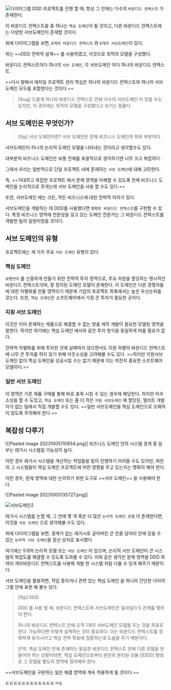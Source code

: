 ![다이어그램](서브도메인예시.png)
DDD 프로젝트를 진행 할 때, 항상 그 안에는 다수의 `바운디드 컨텍스트` 가 존재한다. 

이 바운디드 컨텍스트들 중 하나는 `핵심 도메인`이 될 것이고, 다른 바운디드 컨텍스트에는 다양한 서브도메인이 존재할 것이다.

위에 다이어그램을 보면, `6개의 바운디드 컨텍스트` 와 `6개의 서브도메인`이 있다.
 
위는 ==DDD 전략적 설계== 를 사용하였고, 이것으로 최적의 모델을 구성했다.

바운디드 컨텍스트마다 하나의 `서브 도메인`, 각 서브도메인 마다 하나의 바운디드 컨텍스트.

==다시 말해서 애자일 프로젝트 관리 핵심은 하나의 바운디드 컨텍스트와 하나의 서브 도메인 모두를 포함한다는 것이다.== 

>[!bug] 
>드물게 하나의 바운디드 컨텍스트 안에 다수의 서브도메인 이 있을 수도 있지만, 이 경우에는 최적의 모델을 구성했다고 보기는 힘들다.

## 서브 도메인은 무엇인가?
>[!tip] 서브 도메인이란?
>서브 도메인은 전체 비즈니스 도메인의 하위 부분이다.

서브도메인이 하나의 논리적 도메인 모델을 나타내는 것이라고 생각할수도 있다.

대부분의 비즈니스 도메인은 보통 전체를 포괄적으로 생각하기엔 너무 크고 복잡하다.

그래서 우리는 일반적으로 단일 프로젝트 내에 존재하는 `서브 도메인`에 대해 고민한다.

즉,
==거대하고 복잡한 프로젝트 에서 문제 영역을 이해할 수 있도록 전체 비즈니스 도메인을 논리적으로 쪼개는데 서브 도메인을 사용 할 수도 있다.==

또한, 서브도메인 에는 크든, 작든 비즈니스에 대한 전략적 의의가 있다.

서브도메인을 개발하는 데 DDD를 사용했다면 `명확한 바운디드 컨텍스트`를 구현할 수 있다.
특정 비즈니스 영역에 전문성을 갖고 있는 도메인 전문가는 그 바운디드 컨텍스트를 개발한 팀의 일원이었을 것이다.


## 서브 도메인의 유형

프로젝트에는 세 가지 주요 `서브 도메인` 유형이 있다.

### 핵심 도메인 

`보편언어` 를 신중하게 만들기 위한 전략적 투자 영역으로, 주요 자원을 할당하는 명시적인 바운디드 컨텍스트이며, 잘 정의된 도메인 모델이 존재한다.
이 도메인은 다른 경쟁자들에 대한 차별화를 만들 영역이기 때문에 기업의 프로젝트 목록에서는 높은 우선순위를 갖는다.
또한, `핵심 도메인`은 소프트웨어에서 가장 큰 투자가 필요한 곳이다.

### 지원 서브 도메인

이것은 이미 존재하는 제품으로 해결할 수 없는 맞춤 제작 개발이 필요한 모델링 영역을 말한다.
하지만 여기에는 핵심 도메인 에서와 같은 투자 방식을 동일하게 따를 필요가 없다.

전략적 차별화를 위해 투자한 것에 실패하지 않으면서도 지원 혀앹의 바운디드 컨텍스트에 너무 큰 투자를 하지 않기 위해 아웃소싱을 고려해볼 수도 있다.
==하지만 지원서브도메인 없이 핵심 도메인을 성공시킬 수는 없기 때문에 이는 여전히 중요한 소프트웨어 모델이다.==

### 일반 서브 도메인

이 영역은 기존 제품 구매를 통해 바로 충족 시킬 수 있는 경우에 해당한다.
하지만 아우소싱을 할 수 도있고, `핵심 도메인` 또는 좀 더 작은 `지원 서브도메인` 에 할당된, 엘리트 개발자가 없는 팀에서 직접 개발할 수도 있다.
==일반 서브도메인을 핵심 도메인으로 오해하지 않도록 주의해야 한다.==

## 복잡성 다루기
![[Pasted image 20231005110934.png]]
비즈니스 도메인 안의 시스템 경계 중 일부는 레거시 시스템일 가능성이 높다.

이런 경우 레거시 시스템을 개선하는 작업들을 많이 진행하기 어려울 수도 있지만, 
여전히 그 시스템들이 핵심 도메인 프로젝트에 어떤 영향을 주고 있는지는 명확히 해야 한다.

이런 경우, 문제 영역에 대한 논의하기 위한 도구로  ==서브 도메인== 을 사용해야 한다.

![[Pasted image 20231005135727.png]]


![서브도메인2](서브도메인2.png)

레거시 시스템을 논할 때, 그 안에 몇 개 혹은 더 많은 `논리적 도메인 모델` 이 존재한다면, 이것을 `서브 도메인` 으로 생각해볼 수도 있다.

위에 다이어그램을 보면, 경계가 없는 레거시로 굳어버린 큰 진흙 덩어리 안에 있을 수 있는 `논리적 서브 도메인`을 점선 상자로 표시했다.

여기에는 5개의 논리적 모델 또는 `서브 도메인` 이 있으며, 논리적 서브 도메인이 큰 시스템의 복잡도를 해결할 수 있도록 도와줄 수 있다.
이와 같은 생각은 문제 영역을 DDD 와 여러 개의바운디드 컨텍스트를 사용해 개발 한 시스템 처럼 다룰 수 있게 해주기 때문이다.

서브 도메인을 활용하면, 작업 중이거나 관련 있는 핵심 도메인 을 하나의 간단한 다이어그램 안에 표현 해 볼수 있다.

>[!tip] DDD
>
>DDD 를 사용 할 때, 바운디드 컨텍스트와 서브도메인은 일대일(1:1) 관계를 맺어야 한다.
>
>하나의 바운디드 컨텍스트 안에 오직 1개의 서브도메인 모델을 두는 것을 목표로 한다.
>가능하다면 이렇게 설계하는 것이 중요하다. 이는 바운디드 컨텍스트를 정확하게 유지시키고 핵심 전략 목표에 집중하는데 도움을 주기 때문이다.
>
>만약, 핵심 도메인 안에 존재하는 동일한 바운디드 컨텍스트 안에 다른 모델을 만들어야 하는 상황이라면, 핵심 도메인으로부터 완전히 분리된 모듈
>[IDDD] 형태로 그 모델을 별도의 영역에 정의해야 한다.

==서브도메인을 구분하는 일은 해결 영역에 계속 적용하게 될 것이다.==

ㅌㅌㅌㅌㅌㅌㅌㅌㅌㅌㅌㅌㅋㅌ